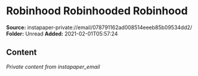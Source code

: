 # Robinhood Robinhooded Robinhood

**Source:** instapaper-private://email/078791162ad008514eeeb85b09534dd2/
**Folder:** Unread
**Added:** 2021-02-01T05:57:24




## Content
*Private content from instapaper_email*
